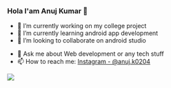 ### Hola I'am Anuj Kumar 👋



- 🔭 I’m currently working on my college project
- 🌱 I’m currently learning android app development
- 👯 I’m looking to collaborate on android studio
<!--  -  🤔 I’m looking for help with -->
- 💬 Ask me about Web development or any tech stuff
- 📫 How to reach me: [Instagram - @anuj.k0204](https://www.instagram.com/anuj.k0204/)
<!--  -  😄 Pronouns: ... 
      - ⚡ Fun fact: ... -->


<img align="center" src="https://github-readme-stats.vercel.app/api?username=AnujKumar0204&amp;show_icons=true&amp;theme=dracula&amp;line_height=27" style="max-width:100%;">

